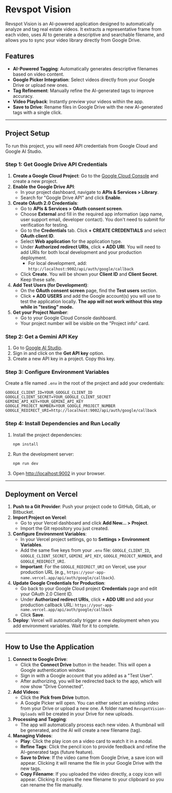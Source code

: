 
# Revspot Vision

Revspot Vision is an AI-powered application designed to automatically analyze and tag real estate videos. It extracts a representative frame from each video, uses AI to generate a descriptive and searchable filename, and allows you to sync your video library directly from Google Drive.

## Features

- **AI-Powered Tagging**: Automatically generates descriptive filenames based on video content.
- **Google Picker Integration**: Select videos directly from your Google Drive or upload new ones.
- **Tag Refinement**: Manually refine the AI-generated tags to improve accuracy.
- **Video Playback**: Instantly preview your videos within the app.
- **Save to Drive**: Rename files in Google Drive with the new AI-generated tags with a single click.

---

## Project Setup

To run this project, you will need API credentials from Google Cloud and Google AI Studio.

### Step 1: Get Google Drive API Credentials

1.  **Create a Google Cloud Project**: Go to the [Google Cloud Console](https://console.cloud.google.com/) and create a new project.
2.  **Enable the Google Drive API**:
    - In your project dashboard, navigate to **APIs & Services > Library**.
    - Search for "Google Drive API" and click **Enable**.
3.  **Create OAuth 2.0 Credentials**:
    - Go to **APIs & Services > OAuth consent screen**.
    - Choose **External** and fill in the required app information (app name, user support email, developer contact). You don't need to submit for verification for testing.
    - Go to the **Credentials** tab. Click **+ CREATE CREDENTIALS** and select **OAuth client ID**.
    - Select **Web application** for the application type.
    - Under **Authorized redirect URIs**, click **+ ADD URI**. You will need to add URIs for both local development and your production deployment.
      - For local development, add: `http://localhost:9002/api/auth/google/callback`
    - Click **Create**. You will be shown your **Client ID** and **Client Secret**. Keep these safe.
4.  **Add Test Users (for Development)**:
    - On the **OAuth consent screen** page, find the **Test users** section.
    - Click **+ ADD USERS** and add the Google account(s) you will use to test the application locally. **The app will not work without this step while in "testing" mode.**
5.  **Get your Project Number**:
    - Go to your Google Cloud Console dashboard.
    - Your project number will be visible on the "Project info" card.

### Step 2: Get a Gemini API Key

1.  Go to [Google AI Studio](https://aistudio.google.com/).
2.  Sign in and click on the **Get API key** option.
3.  Create a new API key in a project. Copy this key.

### Step 3: Configure Environment Variables

Create a file named `.env` in the root of the project and add your credentials:

```
GOOGLE_CLIENT_ID=YOUR_GOOGLE_CLIENT_ID
GOOGLE_CLIENT_SECRET=YOUR_GOOGLE_CLIENT_SECRET
GEMINI_API_KEY=YOUR_GEMINI_API_KEY
GOOGLE_PROJECT_NUMBER=YOUR_GOOGLE_PROJECT_NUMBER
GOOGLE_REDIRECT_URI=http://localhost:9002/api/auth/google/callback
```

### Step 4: Install Dependencies and Run Locally

1.  Install the project dependencies:
    ```bash
    npm install
    ```
2.  Run the development server:
    ```bash
    npm run dev
    ```
3.  Open [http://localhost:9002](http://localhost:9002) in your browser.

---

## Deployment on Vercel

1.  **Push to a Git Provider**: Push your project code to GitHub, GitLab, or Bitbucket.
2.  **Import Project on Vercel**:
    - Go to your Vercel dashboard and click **Add New... > Project**.
    - Import the Git repository you just created.
3.  **Configure Environment Variables**:
    - In your Vercel project settings, go to **Settings > Environment Variables**.
    - Add the same five keys from your `.env` file: `GOOGLE_CLIENT_ID`, `GOOGLE_CLIENT_SECRET`, `GEMINI_API_KEY`, `GOOGLE_PROJECT_NUMBER`, and `GOOGLE_REDIRECT_URI`.
    - **Important**: For the `GOOGLE_REDIRECT_URI` on Vercel, use your production URL (e.g., `https://your-app-name.vercel.app/api/auth/google/callback`).
4.  **Update Google Credentials for Production**:
    - Go back to your Google Cloud project **Credentials** page and edit your OAuth 2.0 Client ID.
    - Under **Authorized redirect URIs**, click **+ ADD URI** and add your production callback URL: `https://your-app-name.vercel.app/api/auth/google/callback`
    - Click **Save**.
5.  **Deploy**: Vercel will automatically trigger a new deployment when you add environment variables. Wait for it to complete.

---

## How to Use the Application

1.  **Connect to Google Drive**:
    - Click the **Connect Drive** button in the header. This will open a Google authentication window.
    - Sign in with a Google account that you added as a "Test User".
    - After authorizing, you will be redirected back to the app, which will now show "Drive Connected".
2.  **Add Videos**:
    - Click the **Pick from Drive** button.
    - A Google Picker will open. You can either select an existing video from your Drive or upload a new one. A folder named `RevspotVision-Uploads` will be created in your Drive for new uploads.
3.  **Processing and Tagging**:
    - The app will automatically process each new video. A thumbnail will be generated, and the AI will create a new filename (tag).
4.  **Managing Videos**:
    - **Play**: Click the play icon on a video card to watch it in a modal.
    - **Refine Tags**: Click the pencil icon to provide feedback and refine the AI-generated tags (future feature).
    - **Save to Drive**: If the video came from Google Drive, a save icon will appear. Clicking it will rename the file in your Google Drive with the new tags.
    - **Copy Filename**: If you uploaded the video directly, a copy icon will appear. Clicking it copies the new filename to your clipboard so you can rename the file manually.

    